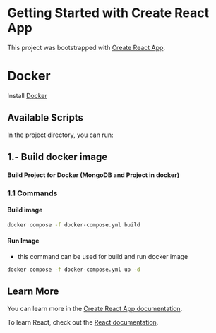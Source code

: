 # Getting Started with Create React App

This project was bootstrapped with [Create React App](https://github.com/facebook/create-react-app).

# Docker
Install [Docker](https://www.docker.com/)

## Available Scripts

In the project directory, you can run:

## 1.- Build docker image

#### Build Project for Docker (MongoDB and Project in docker)

### 1.1 Commands

#### Build image
```bash 
docker compose -f docker-compose.yml build
```
#### Run Image
* this command can be used for build and run docker image
```bash 
docker compose -f docker-compose.yml up -d
```

## Learn More

You can learn more in the [Create React App documentation](https://facebook.github.io/create-react-app/docs/getting-started).

To learn React, check out the [React documentation](https://reactjs.org/).
